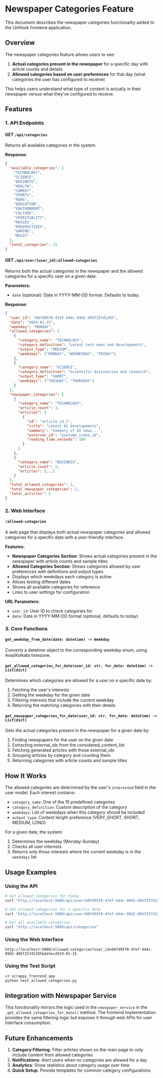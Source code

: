 # Newspaper Categories Feature

This document describes the newspaper categories functionality added to the UnHook frontend application.

## Overview

The newspaper categories feature allows users to see:
1. **Actual categories present in the newspaper** for a specific day with article counts and details
2. **Allowed categories based on user preferences** for that day (what categories the user has configured to receive)

This helps users understand what type of content is actually in their newspaper versus what they've configured to receive.

## Features

### 1. API Endpoints

#### GET `/api/categories`
Returns all available categories in the system.

**Response:**
```json
{
  "available_categories": [
    "TECHNOLOGY",
    "SCIENCE", 
    "BUSINESS",
    "HEALTH",
    "COMEDY",
    "SPORTS",
    "NEWS",
    "EDUCATION",
    "ENVIRONMENT",
    "CULTURE",
    "SPIRITUALITY",
    "MOVIES",
    "PERSPECTIVES",
    "GAMING",
    "MUSIC"
  ],
  "total_categories": 15
}
```

#### GET `/api/user/{user_id}/allowed-categories`
Returns both the actual categories in the newspaper and the allowed categories for a specific user on a given date.

**Parameters:**
- `date` (optional): Date in YYYY-MM-DD format. Defaults to today.

**Response:**
```json
{
  "user_id": "607d95f0-47ef-444c-89d2-d05f257d1265",
  "date": "2024-01-15",
  "weekday": "MONDAY",
  "allowed_categories": [
    {
      "category_name": "TECHNOLOGY",
      "category_definition": "Latest tech news and developments",
      "output_type": "MEDIUM",
      "weekdays": ["MONDAY", "WEDNESDAY", "FRIDAY"]
    },
    {
      "category_name": "SCIENCE",
      "category_definition": "Scientific discoveries and research",
      "output_type": "SHORT",
      "weekdays": ["TUESDAY", "THURSDAY"]
    }
  ],
  "newspaper_categories": [
    {
      "category_name": "TECHNOLOGY",
      "article_count": 3,
      "articles": [
        {
          "id": "article_id_1",
          "title": "Latest AI Developments",
          "summary": "Summary of AI news...",
          "external_id": "youtube_video_id",
          "reading_time_seconds": 180
        }
      ]
    },
    {
      "category_name": "BUSINESS",
      "article_count": 2,
      "articles": [...]
    }
  ],
  "total_allowed_categories": 2,
  "total_newspaper_categories": 2,
  "total_articles": 5
}
```

### 2. Web Interface

#### `/allowed-categories`
A web page that displays both actual newspaper categories and allowed categories for a specific date with a user-friendly interface.

**Features:**
- **Newspaper Categories Section**: Shows actual categories present in the newspaper with article counts and sample titles
- **Allowed Categories Section**: Shows categories allowed by user preferences with definitions and output types
- Displays which weekdays each category is active
- Allows testing different dates
- Shows all available categories for reference
- Links to user settings for configuration

**URL Parameters:**
- `user_id`: User ID to check categories for
- `date`: Date in YYYY-MM-DD format (optional, defaults to today)

### 3. Core Functions

#### `get_weekday_from_date(date: datetime) -> Weekday`
Converts a datetime object to the corresponding weekday enum, using Asia/Kolkata timezone.

#### `get_allowed_categories_for_date(user_id: str, for_date: datetime) -> List[dict]`
Determines which categories are allowed for a user on a specific date by:
1. Fetching the user's interests
2. Getting the weekday for the given date
3. Filtering interests that include the current weekday
4. Returning the matching categories with their details

#### `get_newspaper_categories_for_date(user_id: str, for_date: datetime) -> List[dict]`
Gets the actual categories present in the newspaper for a given date by:
1. Finding newspapers for the user on the given date
2. Extracting external_ids from the considered_content_list
3. Fetching generated articles with those external_ids
4. Grouping articles by category and counting them
5. Returning categories with article counts and sample titles

## How It Works

The allowed categories are determined by the user's `interested` field in the user model. Each interest contains:

- `category_name`: One of the 15 predefined categories
- `category_definition`: Custom description of the category
- `weekdays`: List of weekdays when this category should be included
- `output_type`: Content length preference (VERY_SHORT, SHORT, MEDIUM, LONG)

For a given date, the system:
1. Determines the weekday (Monday-Sunday)
2. Checks all user interests
3. Returns only those interests where the current weekday is in the `weekdays` list

## Usage Examples

### Using the API
```bash
# Get allowed categories for today
curl "http://localhost:5000/api/user/607d95f0-47ef-444c-89d2-d05f257d1265/allowed-categories"

# Get allowed categories for a specific date
curl "http://localhost:5000/api/user/607d95f0-47ef-444c-89d2-d05f257d1265/allowed-categories?date=2024-01-15"

# Get all available categories
curl "http://localhost:5000/api/categories"
```

### Using the Web Interface
```
http://localhost:5000/allowed-categories?user_id=607d95f0-47ef-444c-89d2-d05f257d1265&date=2024-01-15
```

### Using the Test Script
```bash
cd scrappy_frontend_app
python test_allowed_categories.py
```

## Integration with Newspaper Service

This functionality mirrors the logic used in the `newspaper_service` in the `_get_allowed_categories_for_date()` method. The frontend implementation provides the same filtering logic but exposes it through web APIs for user interface consumption.

## Future Enhancements

1. **Category Filtering**: Filter articles shown on the main page to only include content from allowed categories
2. **Notifications**: Alert users when no categories are allowed for a day
3. **Analytics**: Show statistics about category usage over time
4. **Quick Setup**: Provide templates for common category configurations
